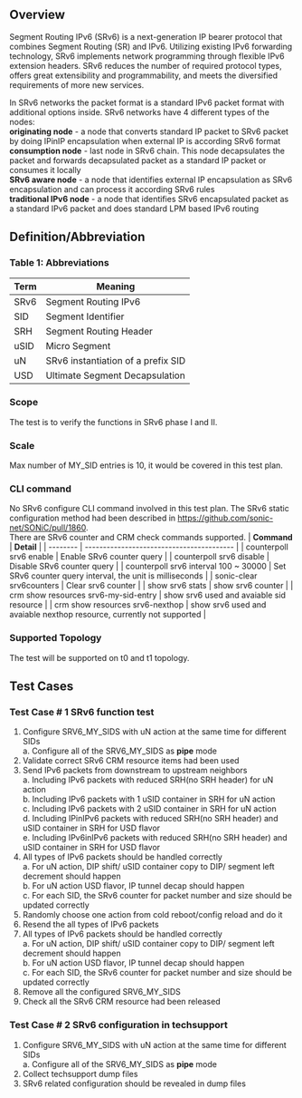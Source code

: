 ## Overview
Segment Routing IPv6 (SRv6) is a next-generation IP bearer protocol that combines Segment Routing (SR) and IPv6. 
Utilizing existing IPv6 forwarding technology, SRv6 implements network programming through flexible IPv6 extension 
headers. SRv6 reduces the number of required protocol types, offers great extensibility and programmability, 
and meets the diversified requirements of more new services.

In SRv6 networks the packet format is a standard IPv6 packet format with additional options inside. SRv6 networks have 4 different types of the nodes: <br>
__originating node__ - a node that converts standard IP packet to SRv6 packet by doing IPinIP encapsulation when external IP is according SRv6 format <br>
__consumption node__ - last node in SRv6 chain. This node decapsulates the packet and forwards decapsulated packet as a standard IP packet or consumes it locally <br>
__SRv6 aware node__ - a node that identifies external IP encapsulation as SRv6 encapsulation and can process it according SRv6 rules <br>
__traditional IPv6 node__ - a node that identifies SRv6 encapsulated packet as a standard IPv6 packet and does standard LPM based IPv6 routing <br>

## Definition/Abbreviation
### Table 1: Abbreviations

| ****Term**** | ****Meaning**** |
| -------- | ----------------------------------------- |
| SRv6 | Segment Routing IPv6  |
| SID  | Segment Identifier  |
| SRH  | Segment Routing Header  |
| uSID | Micro Segment |
| uN   | SRv6 instantiation of a prefix SID |
| USD | Ultimate Segment Decapsulation |


### Scope
The test is to verify the functions in SRv6 phase I and II.

### Scale
Max number of MY_SID entries is 10, it would be covered in this test plan.

### CLI command
No SRv6 configure CLI command involved in this test plan. The SRv6 static configuration method had been described in https://github.com/sonic-net/SONiC/pull/1860. <br>
There are SRv6 counter and CRM check commands supported.
| ****Command**** | ****Detail**** |
| -------- | ----------------------------------------- |
| counterpoll srv6 enable | Enable SRv6 counter query |
| counterpoll srv6 disable | Disable SRv6 counter query |
| counterpoll srv6 interval 100 ~ 30000 | Set SRv6 counter query interval, the unit is milliseconds |
| sonic-clear srv6counters | Clear srv6 counter |
| show srv6 stats | show srv6 counter |
| crm show resources srv6-my-sid-entry | show srv6 used and avaiable sid resource |
| crm show resources srv6-nexthop | show srv6 used and avaiable nexthop resource, currently not supported |

### Supported Topology
The test will be supported on t0 and t1 topology.

## Test Cases
### Test Case # 1 SRv6 function test
1. Configure SRV6_MY_SIDS with uN action at the same time for different SIDs <br>
  a. Configure all of the SRV6_MY_SIDS as __pipe__ mode <br>
2. Validate correct SRv6 CRM resource items had been used
3. Send IPv6 packets from downstream to upstream neighbors <br>
  a. Including IPv6 packets with reduced SRH(no SRH header) for uN action <br>
  b. Including IPv6 packets with 1 uSID container in SRH for uN action <br>
  c. Including IPv6 packets with 2 uSID container in SRH for uN action <br>
  d. Including IPinIPv6 packets with reduced SRH(no SRH header) and uSID container in SRH for USD flavor<br>
  e. Including IPv6inIPv6 packets with reduced SRH(no SRH header) and uSID container in SRH for USD flavor <br>
4. All types of IPv6 packets should be handled correctly <br>
  a. For uN action, DIP shift/ uSID container copy to DIP/ segment left decrement should happen <br>
  b. For uN action USD flavor, IP tunnel decap should happen <br>
  c. For each SID, the SRv6 counter for packet number and size should be updated correctly
6. Randomly choose one action from cold reboot/config reload and do it
7. Resend the all types of IPv6 packets
8. All types of IPv6 packets should be handled correctly <br>
  a. For uN action, DIP shift/ uSID container copy to DIP/ segment left decrement should happen <br>
  b. For uN action USD flavor, IP tunnel decap should happen <br>
  c. For each SID, the SRv6 counter for packet number and size should be updated correctly
9. Remove all the configured SRV6_MY_SIDS <br>
10. Check all the SRv6 CRM resource had been released <br>

### Test Case # 2 SRv6 configuration in techsupport
1. Configure SRV6_MY_SIDS with uN action at the same time for different SIDs <br>
  a. Configure all of the SRV6_MY_SIDS as __pipe__ mode <br>
2. Collect techsupport dump files
3. SRv6 related configuration should be revealed in dump files
